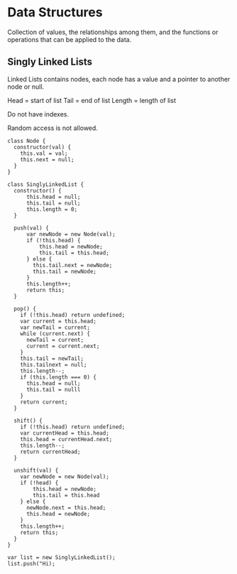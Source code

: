 # Data Structures
Collection of values, the relationships among them, and the functions or operations that can be applied to the data.

## Singly Linked Lists
Linked Lists contains nodes, each node has a value and a pointer to another node or null.

Head = start of list
Tail = end of list
Length = length of list

Do not have indexes.

Random access is not allowed.

```
class Node {
  constructor(val) {
    this.val = val;
    this.next = null;
  }
}

class SinglyLinkedList {
  constructor() {
      this.head = null;
      this.tail = null;
      this.length = 0;
  }
  
  push(val) {
      var newNode = new Node(val);
      if (!this.head) {
          this.head = newNode;
          this.tail = this.head;
      } else {
        this.tail.next = newNode;
        this.tail = newNode;
      }
      this.length++;
      return this;
  }
  
  pop() {
    if (!this.head) return undefined;
    var current = this.head;
    var newTail = current;
    while (current.next) {
      newTail = current;
      current = current.next;
    }
    this.tail = newTail;
    this.tailnext = null;
    this.length--;
    if (this.length === 0) {
      this.head = null;
      this.tail = nulll
    }
    return current;
  }
  
  shift() {
    if (!this.head) return undefined;
    var currentHead = this.head;
    this.head = currentHead.next;
    this.length--;
    return currentHead;
  }
  
  unshift(val) {
    var newNode = new Node(val);
    if (!head) {
        this.head = newNode;
        this.tail = this.head
    } else {
      newNode.next = this.head;
      this.head = newNode;
    }
    this.length++;
    return this;
  }
}

var list = new SinglyLinkedList();
list.push("Hi);
```
